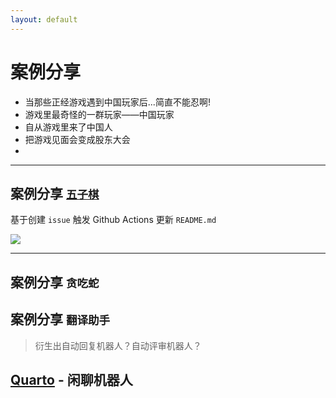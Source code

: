 ```yaml
---
layout: default
---
```


# 案例分享

- 当那些正经游戏遇到中国玩家后...简直不能忍啊!
- 游戏里最奇怪的一群玩家——中国玩家
- 自从游戏里来了中国人
- 把游戏见面会变成股东大会
- 

---

## 案例分享 <small>[五子棋](https://github.com/frostming/frostming)</small>

基于创建 `issue` 触发 Github Actions 更新 `README.md`

<img src="/assets/images/case-1.png" class="h-80 mt-4" />

---

## 案例分享 <small>贪吃蛇</small>

## 案例分享 <small>翻译助手</small>

> 衍生出自动回复机器人？自动评审机器人？

## [Quarto](https://quarto.org/) - 闲聊机器人

## 